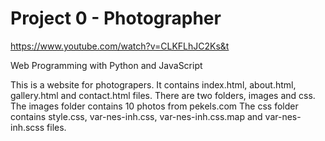 # Project 0 - Photographer

https://www.youtube.com/watch?v=CLKFLhJC2Ks&t

Web Programming with Python and JavaScript

This is a website for photograpers. 
It contains index.html, about.html, gallery.html and contact.html files.
There are two folders, images and css.
The images folder contains 10 photos from pekels.com
The css folder contains style.css, var-nes-inh.css, var-nes-inh.css.map and var-nes-inh.scss files.
